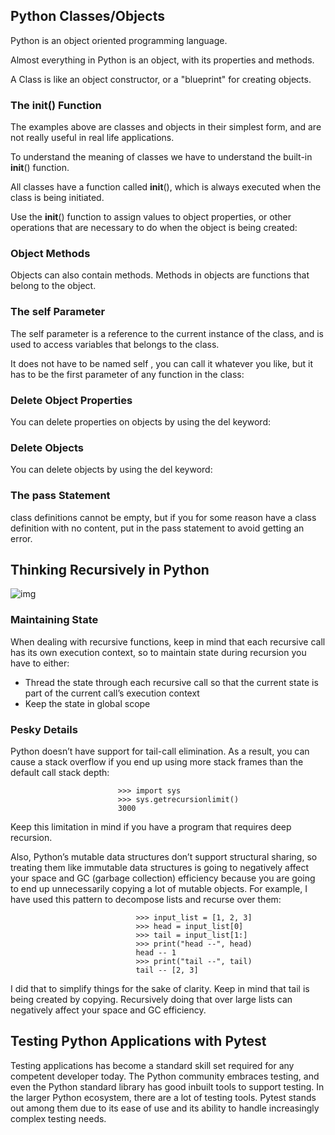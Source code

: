 ## Python Classes/Objects

Python is an object oriented programming language.

Almost everything in Python is an object, with its properties and methods.

A Class is like an object constructor, or a "blueprint" for creating objects.

### The __init__() Function
The examples above are classes and objects in their simplest form, and are not really useful in real life applications.

To understand the meaning of classes we have to understand the built-in __init__() function.

All classes have a function called __init__(), which is always executed when the class is being initiated.

Use the __init__() function to assign values to object properties, or other operations that are necessary to do when the object is being created:


### Object Methods
Objects can also contain methods. Methods in objects are functions that belong to the object.

### The self Parameter
The self parameter is a reference to the current instance of the class, and is used to access variables that belongs to the class.

It does not have to be named self , you can call it whatever you like, but it has to be the first parameter of any function in the class:


### Delete Object Properties
You can delete properties on objects by using the del keyword:


### Delete Objects
You can delete objects by using the del keyword:

### The pass Statement
class definitions cannot be empty, but if you for some reason have a class definition with no content, put in the pass statement to avoid getting an error.

## Thinking Recursively in Python

![img](https://files.realpython.com/media/Thinking-Recursively-in-Python_Watermarked.1825397c00ea.jpg)


### Maintaining State

When dealing with recursive functions, keep in mind that each recursive call has its own execution context, so to maintain state during recursion you have to either:

* Thread the state through each recursive call so that the current state is part of the current call’s execution context
* Keep the state in global scope


### Pesky Details

Python doesn’t have support for tail-call elimination. As a result, you can cause a stack overflow if you end up using more stack frames than the default call stack depth:

                            >>> import sys
                            >>> sys.getrecursionlimit()
                            3000
Keep this limitation in mind if you have a program that requires deep recursion.

Also, Python’s mutable data structures don’t support structural sharing, so treating them like immutable data structures is going to negatively affect your space and GC (garbage collection) efficiency because you are going to end up unnecessarily copying a lot of mutable objects. For example, I have used this pattern to decompose lists and recurse over them:

                                >>> input_list = [1, 2, 3]
                                >>> head = input_list[0]
                                >>> tail = input_list[1:]
                                >>> print("head --", head)
                                head -- 1
                                >>> print("tail --", tail)
                                tail -- [2, 3]
I did that to simplify things for the sake of clarity. Keep in mind that tail is being created by copying. Recursively doing that over large lists can negatively affect your space and GC efficiency.


## Testing Python Applications with Pytest

Testing applications has become a standard skill set required for any competent developer today. The Python community embraces testing, and even the Python standard library has good inbuilt tools to support testing. In the larger Python ecosystem, there are a lot of testing tools. Pytest stands out among them due to its ease of use and its ability to handle increasingly complex testing needs.